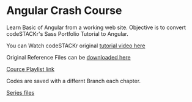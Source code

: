 # Angular Crash Course

Learn Basic of Angular from a working web site. Objective is to convert codeSTACKr's Sass Portfolio Tutorial to Angular.

You can Watch codeSTACKr original [tutorial video here](https://youtu.be/_a5j7KoflTs)

Original Reference Files can be [downloaded here](https://github.com/codeSTACKr/portfolio-sass)


[Cource Playlist link](https://www.youtube.com/playlist?list=PLjYzRmcOKeQADZQMaQk_feQoNGPickyZU)

Codes are saved with a differnt Branch each chapter.

[Series files](https://github.com/irwin-tuber/Angular-Crash-Course.git)


